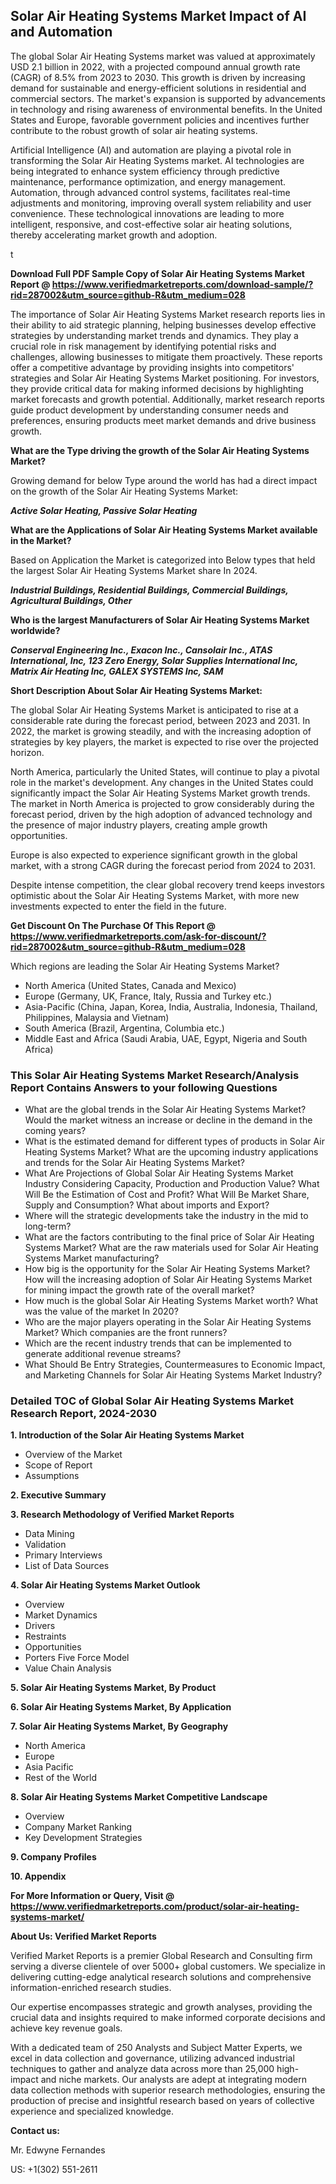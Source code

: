 <h2>Solar Air Heating Systems Market Impact of AI and Automation</h2><p>The global Solar Air Heating Systems market was valued at approximately USD 2.1 billion in 2022, with a projected compound annual growth rate (CAGR) of 8.5% from 2023 to 2030. This growth is driven by increasing demand for sustainable and energy-efficient solutions in residential and commercial sectors. The market's expansion is supported by advancements in technology and rising awareness of environmental benefits. In the United States and Europe, favorable government policies and incentives further contribute to the robust growth of solar air heating systems.</p><p>Artificial Intelligence (AI) and automation are playing a pivotal role in transforming the Solar Air Heating Systems market. AI technologies are being integrated to enhance system efficiency through predictive maintenance, performance optimization, and energy management. Automation, through advanced control systems, facilitates real-time adjustments and monitoring, improving overall system reliability and user convenience. These technological innovations are leading to more intelligent, responsive, and cost-effective solar air heating solutions, thereby accelerating market growth and adoption.</p>t</p><p id="" class=""><strong>Download Full PDF Sample Copy of Solar Air Heating Systems Market Report @ <a href="https://www.verifiedmarketreports.com/download-sample/?rid=287002&utm_source=github-R&utm_medium=028" target="_blank">https://www.verifiedmarketreports.com/download-sample/?rid=287002&utm_source=github-R&utm_medium=028</a></strong></p><p>The importance of&nbsp;Solar Air Heating Systems Market research reports lies in their ability to aid strategic planning, helping businesses develop effective strategies by understanding market trends and dynamics. They play a crucial role in risk management by identifying potential risks and challenges, allowing businesses to mitigate them proactively. These reports offer a competitive advantage by providing insights into competitors' strategies and Solar Air Heating Systems Market positioning. For investors, they provide critical data for making informed decisions by highlighting market forecasts and growth potential. Additionally, market research reports guide product development by understanding consumer needs and preferences, ensuring products meet market demands and drive business growth.</p><p><strong>What are the&nbsp;Type driving the growth of the Solar Air Heating Systems Market?</strong></p><p id="" class="">Growing demand for below Type around the world has had a direct impact on the growth of the Solar Air Heating Systems Market:</p><em><strong>Active Solar Heating, Passive Solar Heating</strong></em></p><strong>What are the&nbsp;Applications&nbsp;of Solar Air Heating Systems Market available in the Market?</strong></p><p id="" class="">Based on Application the Market is categorized into Below types that held the largest Solar Air Heating Systems Market share In 2024.</p><em><strong>Industrial Buildings, Residential Buildings, Commercial Buildings, Agricultural Buildings, Other</strong></em></p><strong>Who is the largest Manufacturers of Solar Air Heating Systems Market worldwide?</strong></p><p><em><strong>Conserval Engineering Inc., Exacon Inc., Cansolair Inc., ATAS International, Inc, 123 Zero Energy, Solar Supplies International Inc, Matrix Air Heating Inc, GALEX SYSTEMS Inc, SAM</strong></em></p><p id="" class=""><strong>Short Description About Solar Air Heating Systems Market:</strong></p><p>The global Solar Air Heating Systems Market is anticipated to rise at a considerable rate during the forecast period, between 2023 and 2031. In 2022, the market is growing steadily, and with the increasing adoption of strategies by key players, the market is expected to rise over the projected horizon.</p><p>North America, particularly the United States, will continue to play a pivotal role in the market's development. Any changes in the United States could significantly impact the Solar Air Heating Systems Market growth trends. The market in North America is projected to grow considerably during the forecast period, driven by the high adoption of advanced technology and the presence of major industry players, creating ample growth opportunities.</p><p>Europe is also expected to experience significant growth in the global market, with a strong CAGR during the forecast period from 2024 to 2031.</p><p>Despite intense competition, the clear global recovery trend keeps investors optimistic about the Solar Air Heating Systems Market, with more new investments expected to enter the field in the future.</p><p id="" class=""><strong>Get Discount On The Purchase Of This Report @ <a href="https://www.verifiedmarketreports.com/ask-for-discount/?rid=287002&utm_source=github-R&utm_medium=028" target="_blank">https://www.verifiedmarketreports.com/ask-for-discount/?rid=287002&utm_source=github-R&utm_medium=028</a></strong></p>Which regions are leading the Solar Air Heating Systems Market?</p><ul><li>North America (United States, Canada and Mexico)</li><li>Europe (Germany, UK, France, Italy, Russia and Turkey etc.)</li><li>Asia-Pacific (China, Japan, Korea, India, Australia, Indonesia, Thailand, Philippines, Malaysia and Vietnam)</li><li>South America (Brazil, Argentina, Columbia etc.)</li><li>Middle East and Africa (Saudi Arabia, UAE, Egypt, Nigeria and South Africa)</li></ul><h3 id="" class="">This Solar Air Heating Systems Market Research/Analysis Report Contains Answers to your following Questions</h3><ul><li>What are the global trends in the Solar Air Heating Systems Market? Would the market witness an increase or decline in the demand in the coming years?</li><li>What is the estimated demand for different types of products in Solar Air Heating Systems Market? What are the upcoming industry applications and trends for the Solar Air Heating Systems Market?</li><li>What Are Projections of Global Solar Air Heating Systems Market Industry Considering Capacity, Production and Production Value? What Will Be the Estimation of Cost and Profit? What Will Be Market Share, Supply and Consumption? What about imports and Export?</li><li>Where will the strategic developments take the industry in the mid to long-term?</li><li>What are the factors contributing to the final price of Solar Air Heating Systems Market? What are the raw materials used for Solar Air Heating Systems Market manufacturing?</li><li>How big is the opportunity for the Solar Air Heating Systems Market? How will the increasing adoption of Solar Air Heating Systems Market for mining impact the growth rate of the overall market?</li><li>How much is the global Solar Air Heating Systems Market worth? What was the value of the market In 2020?</li><li>Who are the major players operating in the Solar Air Heating Systems Market? Which companies are the front runners?</li><li>Which are the recent industry trends that can be implemented to generate additional revenue streams?</li><li>What Should Be Entry Strategies, Countermeasures to Economic Impact, and Marketing Channels for Solar Air Heating Systems Market Industry?</li></ul><h3 id="" class="">Detailed TOC of Global Solar Air Heating Systems Market Research Report, 2024-2030</h3><p id="" class=""><strong>1. Introduction of the Solar Air Heating Systems Market</strong></p><ul><li>Overview of the Market</li><li>Scope of Report</li><li>Assumptions</li></ul><p id="" class=""><strong>2. Executive Summary</strong></p><p id="" class=""><strong>3. Research Methodology of Verified Market Reports</strong></p><ul><li>Data Mining</li><li>Validation</li><li>Primary Interviews</li><li>List of Data Sources</li></ul><p id="" class=""><strong>4. Solar Air Heating Systems Market Outlook</strong></p><ul><li>Overview</li><li>Market Dynamics</li><li>Drivers</li><li>Restraints</li><li>Opportunities</li><li>Porters Five Force Model</li><li>Value Chain Analysis</li></ul><p id="" class=""><strong>5. Solar Air Heating Systems Market, By Product</strong></p><p id="" class=""><strong>6. Solar Air Heating Systems Market, By Application</strong></p><p id="" class=""><strong>7. Solar Air Heating Systems Market, By Geography</strong></p><ul><li>North America</li><li>Europe</li><li>Asia Pacific</li><li>Rest of the World</li></ul><p id="" class=""><strong>8. Solar Air Heating Systems Market Competitive Landscape</strong></p><ul><li>Overview</li><li>Company Market Ranking</li><li>Key Development Strategies</li></ul><p id="" class=""><strong>9. Company Profiles</strong></p><p id="" class=""><strong>10. Appendix</strong></p><p id="" class=""><strong>For More Information or Query, Visit @ <a href="https://www.verifiedmarketreports.com/product/solar-air-heating-systems-market/" target="_blank">https://www.verifiedmarketreports.com/product/solar-air-heating-systems-market/</a></strong></p><p id="" class=""><strong>About Us: Verified Market Reports</strong></p><p id="" class="">Verified Market Reports is a premier Global Research and Consulting firm serving a diverse clientele of over 5000+ global customers. We specialize in delivering cutting-edge analytical research solutions and comprehensive information-enriched research studies.</p><p id="" class="">Our expertise encompasses strategic and growth analyses, providing the crucial data and insights required to make informed corporate decisions and achieve key revenue goals.</p><p id="" class="">With a dedicated team of 250 Analysts and Subject Matter Experts, we excel in data collection and governance, utilizing advanced industrial techniques to gather and analyze data across more than 25,000 high-impact and niche markets. Our analysts are adept at integrating modern data collection methods with superior research methodologies, ensuring the production of precise and insightful research based on years of collective experience and specialized knowledge.</p><p id="" class=""><strong>Contact us:</strong></p><p id="" class="">Mr. Edwyne Fernandes</p><p id="" class="">US: +1(302) 551-2611</p>